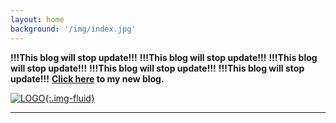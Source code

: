 ```yaml
---
layout: home
background: '/img/index.jpg'
---
```


**!!!This blog will stop update!!!**
**!!!This blog will stop update!!!**
**!!!This blog will stop update!!!**
**!!!This blog will stop update!!!**
**!!!This blog will stop update!!!**
**[Click here](https://xinii.github.io/blog/) to my new blog.**

<a href="http://xin.g2.xrea.com">![LOGO](https://ss1.xrea.com/xin.g2.xrea.com/content/images/xin.png){:.img-fluid}</a>

---
